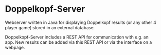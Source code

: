 # Doppelkopf-Server
Webserver written in Java for displaying Doppelkopf results (or any other 4 player game) stored in an external database.

Doppelkopf-Server includes a REST API for communication with e.g. an app. New results can be added via this REST API or via the interface on a webpage.
